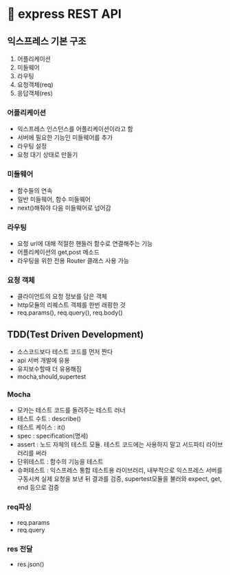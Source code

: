 # 🚅 express REST API

## 익스프레스 기본 구조

1. 어플리케이션
2. 미들웨어
3. 라우팅
4. 요청객체(req)
5. 응답객체(res)

### 어플리케이션

- 익스프레스 인스턴스를 어플리케이션이라고 함
- 서버에 필요한 기능인 미들웨어를 추가
- 라우팅 설정
- 요청 대기 상태로 만들기

### 미들웨어

- 함수들의 연속
- 일반 미들웨어, 함수 미들웨어
- next()해줘야 다음 미들웨어로 넘어감

### 라우팅

- 요청 url에 대해 적절한 핸들러 함수로 연결해주는 기능
- 어플리케이션의 get,post 메소드
- 라우팅을 위한 전용 Router 클래스 사용 가능

### 요청 객체

- 클라이언트의 요청 정보를 담은 객체
- http모듈의 리퀘스트 객체를 한번 래핑한 것
- req.params(), req.query(), req.body()

## TDD(Test Driven Development)

- 소스코드보다 테스트 코드를 먼저 짠다
- api 서버 개발에 유용
- 유지보수할때 더 유용해짐
- mocha,should,supertest

### Mocha

- 모카는 테스트 코드를 돌려주는 테스트 러너
- 테스트 수트 : describe()
- 테스트 케이스 : it()
- spec : specification(명세)
- assert : 노드 자체의 테스트 모듈. 테스트 코드에는 사용하지 말고 서드파티 라이브러리를 써라
- 단위테스트 : 함수의 기능을 테스트
- 슈퍼테스트 : 익스프레스 통합 테스트용 라이브러리, 내부적으로 익스프레스 서버를 구동시켜 실제 요청을 보낸 뒤 결과를 검증, supertest모듈을 불러와 expect, get, end 등으로 검증

### req파싱

- req.params
- req.query

### res 전달

- res.json()

